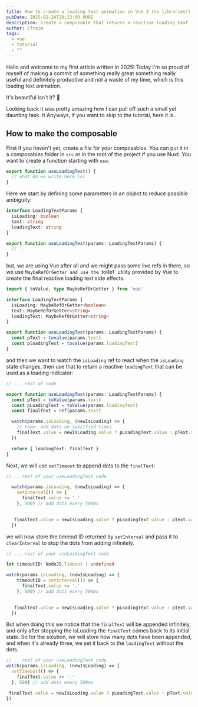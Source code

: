 ```yaml
---
title: How to create a loading text animation in Vue 3 (no libraries!)
pubDate: 2025-02-24T20:23:00.000Z
description: create a composable that returns a reactive loading text
author: Efraim
tags:
  - vue
  - tutorial
  - ""
---
```

Hello and welcome to my first article written in 2025! Today I'm so proud of myself of making a commit of something really great something really useful and definitely productive and not a waste of my time, which is this loading text animation.

<!-- insert video here -->

It's beautiful isn't it? 🥹

Looking back it was pretty amazing how I can pull off such a small yet daunting task. It 
Anyways, if you want to skip to the tutorial, here it is...

## How to make the composable

First if you haven't yet, create a file for your composables. You can put it in a composables folder in `src` or in the root of the project if you use Nuxt. You want to create a function starting with `use`:

```ts
export function useLoadingText() {
  // what do we write here lol
}
```

Here we start by defining some parameters in an object to reduce possible ambiguity:

```ts
interface LoadingTextParams {
  isLoading: boolean
  text: string
  loadingText: string
}

export function useLoadingText(params: LoadingTextParams) {
  // ...
}
```

but, we are using Vue after all and we might pass some live refs in there, so we use `MaybeRefOrGetter and use the `toRef` utility provided by Vue to create the final reactive loading text side effects.

```ts
import { toValue, type MaybeRefOrGetter } from 'vue'

interface LoadingTextParams {
  isLoading: MaybeRefOrGetter<boolean>
  text: MaybeRefOrGetter<string>
  loadingText: MaybeRefOrGetter<string>
}

export function useLoadingText(params: LoadingTextParams) { 
  const pText = tovalue(params.text)
  const ploadingText = tovalue(params.loadingText)
}
```

and then we want to watch the `isLoading` ref to react when the `isLoading` state changes, then use that to return a reactive `loadingText` that can be used as a loading indicator:

```ts
// ... rest of code

export function useLoadingText(params: LoadingTextParams) { 
  const pText = toValue(params.text)
  const pLoadingText = toValue(params.loadingText)
  const finalText = ref(params.text)

  watch(params.isLoading, (newIsLoading) => {
    // todo: add dots on specified times
    finalText.value = newIsLoading.value ? pLoadingText.value : pText.value
  })

  return { loadingText: finalText }
}
```

Next, we will use `setTimeout` to append dots to the `finalText`:

```ts
// .. rest of your useLoadingText code

  watch(params.isLoading, (newIsLoading) => {
    setInterval(() => {
      finalText.value += '.'
    }, 500) // add dots every 500ms
    

   finalText.value = newIsLoading.value ? pLoadingText.value : pText.value
  })
```

we will now store the timeout ID returned by `setInterval` and pass it to `clearInterval` to stop the dots from adding infinitely.

```ts
// ... rest of your useLoadingText code

let timeoutID: NodeJS.Timeout | undefined

watch(params.isLoading, (newIsLoading) => {
    timeoutID = setInterval(() => {
      finalText.value += '.'
    }, 500) // add dots every 500ms
    

   finalText.value = newIsLoading.value ? pLoadingText.value : pText.value
  })
```

But when doing this we notice that the `finalText` will be appended infinitely, and only after stopping the isLoading the `finalText` comes back to its initial state. So for the solution, we will store how many dots have been appended, and when it's already three, we set it back to the `loadingText` without the dots.

```ts
// .. rest of your useLoadingText code
watch(params.isLoading, (newIsLoading) => {
  setTimeout(() => {
    finalText.value += '.'
  }, 500) // add dots every 500ms

 finalText.value = newIsLoading.value ? pLoadingText.value : pText.value
})
```
